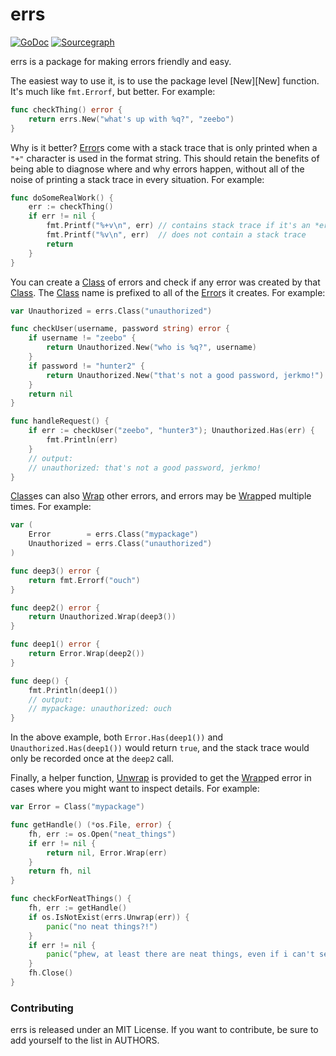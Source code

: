 # errs

[![GoDoc](https://godoc.org/github.com/zeebo/errs?status.svg)](https://godoc.org/github.com/zeebo/errs)
[![Sourcegraph](https://sourcegraph.com/github.com/zeebo/errs/-/badge.svg)](https://sourcegraph.com/github.com/zeebo/errs?badge)

errs is a package for making errors friendly and easy.

The easiest way to use it, is to use the package level [New][New] function.
It's much like `fmt.Errorf`, but better. For example:

```go
func checkThing() error {
	return errs.New("what's up with %q?", "zeebo")
}
```

Why is it better? [Error][Error]s come with a stack trace that is only printed
when a `"+"` character is used in the format string. This should retain the
benefits of being able to diagnose where and why errors happen, without all of
the noise of printing a stack trace in every situation. For example:

```go
func doSomeRealWork() {
	err := checkThing()
	if err != nil {
		fmt.Printf("%+v\n", err) // contains stack trace if it's an *errs.Error
		fmt.Printf("%v\n", err)  // does not contain a stack trace
		return
	}
}
```

You can create a [Class][Class] of errors and check if any error was created by
that [Class][Class]. The [Class][Class] name is prefixed to all of the
[Error][Error]s it creates. For example:

```go
var Unauthorized = errs.Class("unauthorized")

func checkUser(username, password string) error {
	if username != "zeebo" {
		return Unauthorized.New("who is %q?", username)
	}
	if password != "hunter2" {
		return Unauthorized.New("that's not a good password, jerkmo!")
	}
	return nil
}

func handleRequest() {
	if err := checkUser("zeebo", "hunter3"); Unauthorized.Has(err) {
		fmt.Println(err)
	}
	// output:
	// unauthorized: that's not a good password, jerkmo!
}
```

[Class][Class]es can also [Wrap][Wrap] other errors, and errors may be
[Wrap][Wrap]ped multiple times. For example:

```go
var (
	Error        = errs.Class("mypackage")
	Unauthorized = errs.Class("unauthorized")
)

func deep3() error {
	return fmt.Errorf("ouch")
}

func deep2() error {
	return Unauthorized.Wrap(deep3())
}

func deep1() error {
	return Error.Wrap(deep2())
}

func deep() {
	fmt.Println(deep1())
	// output:
	// mypackage: unauthorized: ouch
}
```

In the above example, both `Error.Has(deep1())` and `Unauthorized.Has(deep1())`
would return `true`, and the stack trace would only be recorded once at the
`deep2` call.

Finally, a helper function, [Unwrap][Unwrap] is provided to get the
[Wrap][Wrap]ped error in cases where you might want to inspect details. For
example:

```go
var Error = Class("mypackage")

func getHandle() (*os.File, error) {
	fh, err := os.Open("neat_things")
	if err != nil {
		return nil, Error.Wrap(err)
	}
	return fh, nil
}

func checkForNeatThings() {
	fh, err := getHandle()
	if os.IsNotExist(errs.Unwrap(err)) {
		panic("no neat things?!")
	}
	if err != nil {
		panic("phew, at least there are neat things, even if i can't see them")
	}
	fh.Close()
}
```

### Contributing

errs is released under an MIT License. If you want to contribute, be sure to
add yourself to the list in AUTHORS.


[Class]: https://godoc.org/github.com/zeebo/errs#Class
[Wrap]: https://godoc.org/github.com/zeebo/errs#Class.Wrap
[Error]: https://godoc.org/github.com/zeebo/errs#Error
[Unwrap]: https://godoc.org/github.com/zeebo/errs#Unwrap
